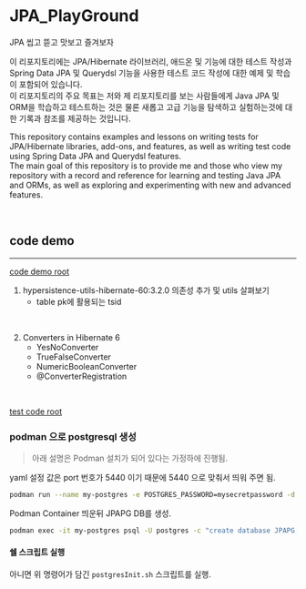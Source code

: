 # JPA_PlayGround

JPA 씹고 뜯고 맛보고 즐겨보자

이 리포지토리에는 JPA/Hibernate 라이브러리, 애드온 및 기능에 대한 테스트 작성과 Spring Data JPA 및 Querydsl 기능을 사용한 테스트 코드 작성에 대한 예제 및 학습이 포함되어 있습니다.\
이 리포지토리의 주요 목표는 저와 제 리포지토리를 보는 사람들에게 Java JPA 및 ORM을 학습하고 테스트하는 것은 물론 새롭고 고급 기능을 탐색하고 실험하는것에 대한 기록과 참조를 제공하는 것입니다.

This repository contains examples and lessons on writing tests for JPA/Hibernate libraries, add-ons, and features, as well as writing test code using Spring Data JPA and Querydsl features.\
The main goal of this repository is to provide me and those who view my repository with a record and reference for learning and testing Java JPA and ORMs, as well as exploring and experimenting with new and advanced features.

<br>

## code demo
***

[code demo root](https://github.com/christopher3810/JPA_PlayGround/tree/master/src/main/java/com/Jpa_playground/smy)

1. hypersistence-utils-hibernate-60:3.2.0 의존성 추가 및 utils 살펴보기
   - table pk에 활용되는 tsid
   
<br>
   
2. Converters in Hibernate 6
   - YesNoConverter
   - TrueFalseConverter
   - NumericBooleanConverter
   - @ConverterRegistration


<br>

[test code root](https://github.com/christopher3810/JPA_PlayGround/tree/master/src/test/java/com/Jpa_playground/smy)


### podman 으로 postgresql 생성

> 아래 설명은 Podman 설치가 되어 있다는 가정하에 진행됨.

yaml 설정 값은 port 번호가 5440 이기 때문에 5440 으로 맞춰서 띄워 주면 됨.

```bash
podman run --name my-postgres -e POSTGRES_PASSWORD=mysecretpassword -d -p 5440:5432 postgres
```

Podman Container 띄운뒤 JPAPG DB를 생성.

```bash
podman exec -it my-postgres psql -U postgres -c "create database JPAPG;"
```

#### 쉘 스크립트 실행

아니면 위 명령어가 담긴 `postgresInit.sh` 스크립트를 실행.
